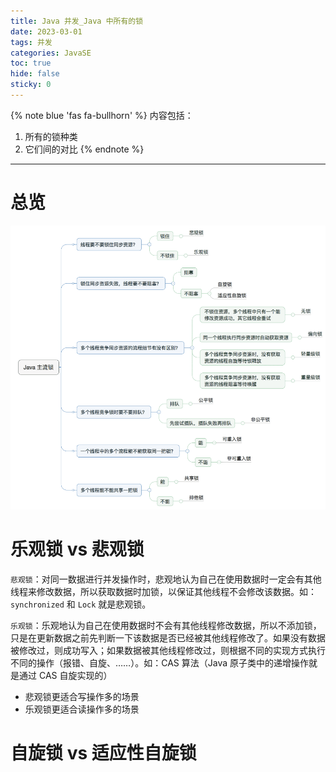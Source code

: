 ```yaml
---
title: Java 并发_Java 中所有的锁
date: 2023-03-01
tags: 并发
categories: JavaSE
toc: true
hide: false
sticky: 0
---
```


{% note blue 'fas fa-bullhorn' %}
内容包括：
1. 所有的锁种类
2. 它们间的对比
{% endnote %}

---

# 总览

![](../pictures/Pasted%20image%2020230301142247.png)

# 乐观锁 vs 悲观锁

`悲观锁`：对同一数据进行并发操作时，悲观地认为自己在使用数据时一定会有其他线程来修改数据，所以获取数据时加锁，以保证其他线程不会修改该数据。如：`synchronized` 和 `Lock` 就是悲观锁。

`乐观锁`：乐观地认为自己在使用数据时不会有其他线程修改数据，所以不添加锁，只是在更新数据之前先判断一下该数据是否已经被其他线程修改了。如果没有数据被修改过，则成功写入；如果数据被其他线程修改过，则根据不同的实现方式执行不同的操作（报错、自旋、……）。如：CAS 算法（Java 原子类中的递增操作就是通过 CAS 自旋实现的）

- 悲观锁更适合写操作多的场景
- 乐观锁更适合读操作多的场景

# 自旋锁 vs 适应性自旋锁

